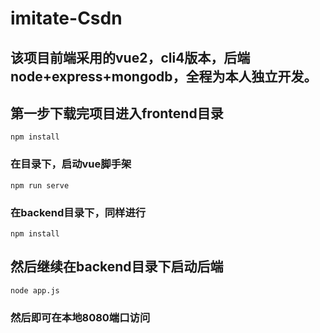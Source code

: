 # imitate-Csdn

## 该项目前端采用的vue2，cli4版本，后端node+express+mongodb，全程为本人独立开发。

## 第一步下载完项目进入frontend目录
```
npm install
```

### 在目录下，启动vue脚手架
```
npm run serve
```

### 在backend目录下，同样进行
```
npm install
```
## 然后继续在backend目录下启动后端
```
node app.js
```

### 然后即可在本地8080端口访问